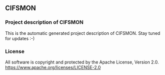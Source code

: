 ## CIFSMON

### Project description of CIFSMON

This is the automatic generated project description of CIFSMON. Stay tuned for updates :-)

### License

All software is copyright and protected by the Apache License, Version 2.0.
https://www.apache.org/licenses/LICENSE-2.0